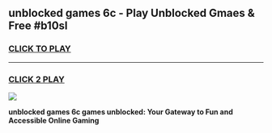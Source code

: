 
## unblocked games 6c - Play Unblocked Gmaes & Free #b10sl
<h3>
<a href="https://premium.freeplayer.one?title=unblocked_games_6c&ref=03M">CLICK TO PLAY</a></h3>
<hr>

<h3>
<a href="https://premium.freeplayer.one?title=unblocked_games_6c&ref=03M">CLICK 2 PLAY</a>
  
</h3>

<a href="https://premium.freeplayer.one?title=unblocked_games_6c&ref=03M"><img src="https://clearcache.store/games.png"></a>


**unblocked games 6c games unblocked: Your Gateway to Fun and Accessible Online Gaming**
